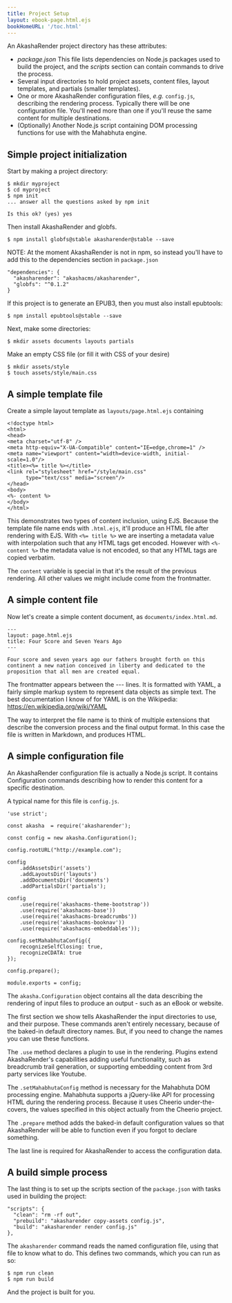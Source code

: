 ```yaml
---
title: Project Setup
layout: ebook-page.html.ejs
bookHomeURL: '/toc.html'
---
```


An AkashaRender project directory has these attributes:

* _package.json_ This file lists dependencies on Node.js packages used to build the project, and the _scripts_ section can contain commands to drive the process.
* Several input directories to hold project assets, content files, layout templates, and partials (smaller templates).
* One or more AkashaRender configuration files, _e.g._ `config.js`, describing the rendering process.  Typically there will be one configuration file.  You'll need more than one if you'll reuse the same content for multiple destinations.
* (Optionally) Another Node.js script containing DOM processing functions for use with the Mahabhuta engine.

## Simple project initialization

Start by making a project directory:

```
$ mkdir myproject
$ cd myproject
$ npm init
... answer all the questions asked by npm init

Is this ok? (yes) yes
```

Then install AkashaRender and globfs.

```
$ npm install globfs@stable akasharender@stable --save
```

NOTE: At the moment AkashaRender is not in npm, so instead you'll have to add this to the dependencies section in `package.json`

```
"dependencies": {
  "akasharender": "akashacms/akasharender",
  "globfs": "^0.1.2"
}
```

If this project is to generate an EPUB3, then you must also install epubtools:

```
$ npm install epubtools@stable --save
```

Next, make some directories:

```
$ mkdir assets documents layouts partials
```

Make an empty CSS file (or fill it with CSS of your desire)

```
$ mkdir assets/style
$ touch assets/style/main.css
```

## A simple template file

Create a simple layout template as `layouts/page.html.ejs` containing

```
<!doctype html>
<html>
<head>
<meta charset="utf-8" />
<meta http-equiv="X-UA-Compatible" content="IE=edge,chrome=1" />
<meta name="viewport" content="width=device-width, initial-scale=1.0"/>
<title><%= title %></title>
<link rel="stylesheet" href="/style/main.css"
      type="text/css" media="screen"/>
</head>
<body>
<%- content %>
</body>
</html>
```

This demonstrates two types of content inclusion, using EJS.  Because the template file name ends with `.html.ejs`, it'll produce an HTML file after rendering with EJS.  With `<%= title %>` we are inserting a metadata value with interpolation such that any HTML tags get encoded.  However with `<%- content %>` the metadata value is not encoded, so that any HTML tags are copied verbatim.

The `content` variable is special in that it's the result of the previous rendering.  All other values we might include come from the frontmatter.

## A simple content file

Now let's create a simple content document, as `documents/index.html.md`.

```
---
layout: page.html.ejs
title: Four Score and Seven Years Ago
---

Four score and seven years ago our fathers brought forth on this continent a new nation conceived in liberty and dedicated to the proposition that all men are created equal.
```

The frontmatter appears between the --- lines.  It is formatted with YAML, a fairly simple markup system to represent data objects as simple text.  The best documentation I know of for YAML is on the Wikipedia: https://en.wikipedia.org/wiki/YAML

The way to interpret the file name is to think of multiple extensions that describe the conversion process and the final output format.  In this case the file is written in Markdown, and produces HTML.

## A simple configuration file

An AkashaRender configuration file is actually a Node.js script.  It contains Configuration commands describing how to render this content for a specific destination.

A typical name for this file is `config.js`.

```
'use strict';

const akasha  = require('akasharender');

const config = new akasha.Configuration();

config.rootURL("http://example.com");

config
    .addAssetsDir('assets')
    .addLayoutsDir('layouts')
    .addDocumentsDir('documents')
    .addPartialsDir('partials');

config
    .use(require('akashacms-theme-bootstrap'))
    .use(require('akashacms-base'))
    .use(require('akashacms-breadcrumbs'))
    .use(require('akashacms-booknav'))
    .use(require('akashacms-embeddables'));

config.setMahabhutaConfig({
    recognizeSelfClosing: true,
    recognizeCDATA: true
});

config.prepare();

module.exports = config;
```

The `akasha.Configuration` object contains all the data describing the rendering of input files to produce an output - such as an eBook or website.

The first section we show tells AkashaRender the input directories to use, and their purpose.  These commands aren't entirely necessary, because of the baked-in default directory names.  But, if you need to change the names you can use these functions.

The `.use` method declares a plugin to use in the rendering.  Plugins extend AkashaRender's capabilities adding useful functionality, such as breadcrumb trail generation, or supporting embedding content from 3rd party services like Youtube.

The `.setMahabhutaConfig` method is necessary for the Mahabhuta DOM processing engine.  Mahabhuta supports a jQuery-like API for processing HTML during the rendering process.  Because it uses Cheerio under-the-covers, the values specified in this object actually from the Cheerio project.

The `.prepare` method adds the baked-in default configuration values so that AkashaRender will be able to function even if you forgot to declare something.

The last line is required for AkashaRender to access the configuration data.

## A build simple process

The last thing is to set up the scripts section of the `package.json` with tasks used in building the project:

```
"scripts": {
  "clean": "rm -rf out",
  "prebuild": "akasharender copy-assets config.js",
  "build": "akasharender render config.js"
},
```

The `akasharender` command reads the named configuration file, using that file to know what to do.  This defines two commands, which you can run as so:

```
$ npm run clean
$ npm run build
```

And the project is built for you.
